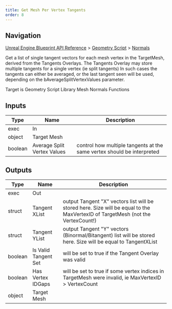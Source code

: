 ```yaml
---
title: Get Mesh Per Vertex Tangents
order: 8
---
```

## Navigation

[Unreal Engine Blueprint API Reference](https://dev.epicgames.com/documentation/en-us/unreal-engine/BlueprintAPI) > [Geometry Script](https://dev.epicgames.com/documentation/en-us/unreal-engine/BlueprintAPI/GeometryScript) > [Normals](https://dev.epicgames.com/documentation/en-us/unreal-engine/BlueprintAPI/GeometryScript/Normals)

Get a list of single tangent vectors for each mesh vertex in the TargetMesh, derived from the Tangents Overlays.
The Tangents Overlay may store multiple tangents for a single vertex (ie split tangents)
In such cases the tangents can either be averaged, or the last tangent seen will be used, depending on the bAverageSplitVertexValues parameter.

Target is Geometry Script Library Mesh Normals Functions

## Inputs

| Type | Name | Description |
| --- | --- | --- |
| exec | In |  |
| object | Target Mesh |  |
| boolean | Average Split Vertex Values | control how multiple tangents at the same vertex should be interpreted |

## Outputs

| Type | Name | Description |
| --- | --- | --- |
| exec | Out |  |
| struct | Tangent XList | output Tangent "X" vectors list will be stored here. Size will be equal to the MaxVertexID of TargetMesh (not the VertexCount!) |
| struct | Tangent YList | output Tangent "Y" vectors (Binormal/Bitangent) list will be stored here. Size will be equal to TangentXList |
| boolean | Is Valid Tangent Set | will be set to true if the Tangent Overlay was valid |
| boolean | Has Vertex IDGaps | will be set to true if some vertex indices in TargetMesh were invalid, ie MaxVertexID > VertexCount |
| object | Target Mesh |  |
